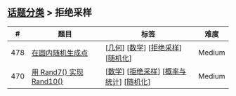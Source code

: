 <!--|This file generated by command(leetcode tag); DO NOT EDIT.            |-->
<!--+----------------------------------------------------------------------+-->
<!--|@author    awesee <openset.wang@gmail.com>                           |-->
<!--|@link      https://github.com/awesee                                 |-->
<!--|@home      https://github.com/awesee/leetcode                        |-->
<!--+----------------------------------------------------------------------+-->

## [话题分类](../README.md) > 拒绝采样

| # | 题目 | 标签 | 难度 |
| :-: | - | - | :-: |
| 478 | [在圆内随机生成点](../../problems/generate-random-point-in-a-circle) | [[几何](../geometry/README.md)] [[数学](../math/README.md)] [[拒绝采样](../rejection-sampling/README.md)] [[随机化](../randomized/README.md)]  | Medium |
| 470 | [用 Rand7() 实现 Rand10()](../../problems/implement-rand10-using-rand7) | [[数学](../math/README.md)] [[拒绝采样](../rejection-sampling/README.md)] [[概率与统计](../probability-and-statistics/README.md)] [[随机化](../randomized/README.md)]  | Medium |
